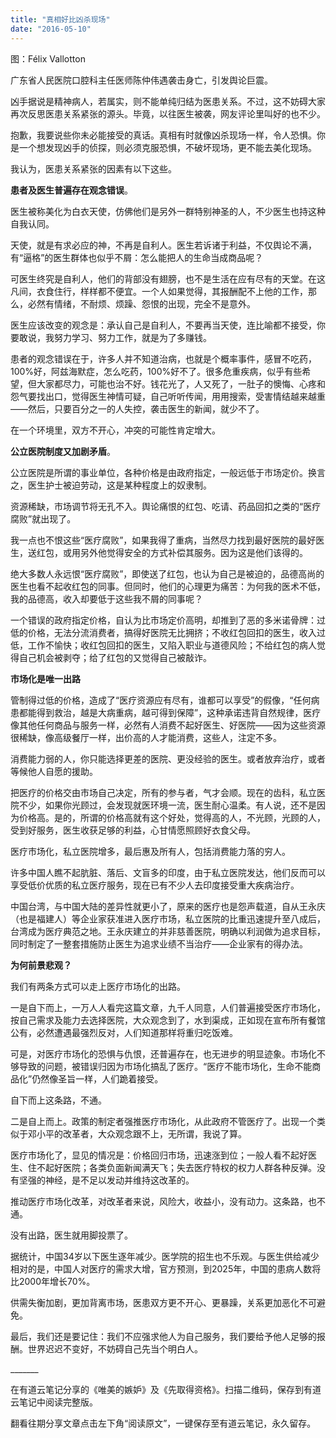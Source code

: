 ```yaml
---
title: "真相好比凶杀现场"
date: "2016-05-10"
---
```


图：Félix Vallotton

广东省人民医院口腔科主任医师陈仲伟遇袭击身亡，引发舆论巨震。

凶手据说是精神病人，若属实，则不能单纯归结为医患关系。不过，这不妨碍大家再次反思医患关系紧张的源头。毕竟，以往医生被袭，网友评论里叫好的也不少。

抱歉，我要说些你未必能接受的真话。真相有时就像凶杀现场一样，令人恐惧。你是一个想发现凶手的侦探，则必须克服恐惧，不破坏现场，更不能去美化现场。

我认为，医患关系紧张的因素有以下这些。

**患者及医生普遍存在观念错误**。

医生被称美化为白衣天使，仿佛他们是另外一群特别神圣的人，不少医生也持这种自我认同。

天使，就是有求必应的神，不再是自利人。医生若诉诸于利益，不仅舆论不满，有“逼格”的医生群体也似乎不屑：怎么能把人的生命当成商品呢？

可医生终究是自利人，他们的背部没有翅膀，也不是生活在应有尽有的天堂。在这凡间，衣食住行，样样都不便宜。一个人如果觉得，其报酬配不上他的工作，那么，必然有情绪，不耐烦、烦躁、怨恨的出现，完全不是意外。

医生应该改变的观念是：承认自己是自利人，不要再当天使，连比喻都不接受，你要敢说，我努力学习、努力工作，就是为了多赚钱。

患者的观念错误在于，许多人并不知道治病，也就是个概率事件，感冒不吃药，100%好，阿兹海默症，怎么吃药，100%好不了。很多危重疾病，似乎有些希望，但大家都尽力，可能也治不好。钱花光了，人又死了，一肚子的懊悔、心疼和怨气要找出口，觉得医生神情可疑，自己听听传闻，用用搜索，受害情结越来越重——然后，只要百分之一的人失控，袭击医生的新闻，就少不了。

在一个环境里，双方不开心，冲突的可能性肯定增大。

**公立医院制度又加剧矛盾**。

公立医院是所谓的事业单位，各种价格是由政府指定，一般远低于市场定价。换言之，医生护士被迫劳动，这是某种程度上的奴隶制。 

资源稀缺，市场调节将无孔不入。舆论痛恨的红包、吃请、药品回扣之类的“医疗腐败”就出现了。

我一点也不恨这些“医疗腐败”，如果我得了重病，当然尽力找到最好医院的最好医生，送红包，或用另外他觉得安全的方式补偿其服务。因为这是他们该得的。

绝大多数人永远恨“医疗腐败”，即使送了红包，也认为自己是被迫的，品德高尚的医生也看不起收红包的同事。但同时，他们的心理更为痛苦：为何我的医术不低，我的品德高，收入却要低于这些我不屑的同事呢？

一个错误的政府指定价格，自认为比市场定价高明，却推到了恶的多米诺骨牌：过低的价格，无法分流消费者，搞得好医院无比拥挤；不收红包回扣的医生，收入过低，工作不愉快；收红包回扣的医生，又陷入职业与道德风险；不给红包的病人觉得自己机会被剥夺；给了红包的又觉得自己被敲诈。

**市场化是唯一出路**

管制得过低的价格，造成了“医疗资源应有尽有，谁都可以享受”的假像，“任何病患都能得到救治，越是大病重病，越可得到保障”，这种承诺违背自然规律，医疗像其他任何商品与服务一样，必然有人消费不起好医生、好医院——因为这些资源很稀缺，像高级餐厅一样，出价高的人才能消费，这些人，注定不多。

消费能力弱的人，你只能选择更差的医院、更没经验的医生。或者放弃治疗，或者等候他人自愿的援助。

把医疗的价格交由市场自己决定，所有的参与者，气才会顺。现在的齿科，私立医院不少，如果你光顾过，会发现就医环境一流，医生耐心温柔。有人说，还不是因为价格高。是的，所谓的价格高就有这个好处，觉得高的人，不光顾，光顾的人，受到好服务，医生收获足够的利益，心甘情愿照顾好衣食父母。

医疗市场化，私立医院增多，最后惠及所有人，包括消费能力落的穷人。

许多中国人瞧不起肮脏、落后、文盲多的印度，由于私立医院发达，他们反而可以享受低价优质的私立医疗服务，现在已有不少人去印度接受重大疾病治疗。

中国台湾，与中国大陆的差异性就更小了，原来的医疗也是怨声载道，自从王永庆（也是福建人）等企业家获准进入医疗市场，私立医院的比重迅速提升至八成后，台湾成为医疗典范之地。王永庆建立的并非慈善医院，明确以利润做为追求目标，同时制定了一整套措施防止医生为追求业绩不当治疗——企业家有的得办法。

**为何前景悲观？**

我们有两条方式可以走上医疗市场化的出路。

一是自下而上，一万人人看完这篇文章，九千人同意，人们普遍接受医疗市场化，按自己需求及能力去选择医院，大众观念到了，水到渠成，正如现在宣布所有餐馆公有，必然遭遇最强烈反对，人们知道那样将重归吃饭难。

可是，对医疗市场化的恐惧与仇恨，还普遍存在，也无进步的明显迹象。市场化不够导致的问题，被错误归因为市场化搞乱了医疗。“医疗不能市场化，生命不能商品化”仍然像圣旨一样，人们跪着接受。  

自下而上这条路，不通。

二是自上而上。政策的制定者强推医疗市场化，从此政府不管医疗了。出现一个类似于邓小平的改革者，大众观念跟不上，无所谓，我说了算。

医疗市场化了，显见的情况是：价格回归市场，迅速涨到位；一般人看不起好医生、住不起好医院；各类负面新闻满天飞；失去医疗特权的权力人群各种反弹。没有坚强的神经，是不足以发动并维持这改革的。  

推动医疗市场化改革，对改革者来说，风险大，收益小，没有动力。这条路，也不通。

没有出路，医生就用脚投票了。  

据统计，中国34岁以下医生逐年减少。医学院的招生也不乐观。与医生供给减少相对的是，中国人对医疗的需求大增，官方预测，到2025年，中国的患病人数将比2000年增长70%。

供需失衡加剧，更加背离市场，医患双方更不开心、更暴躁，关系更加恶化不可避免。

最后，我们还是要记住：我们不应强求他人为自己服务，我们要给予他人足够的报酬。世界迟迟不变好，不妨碍自己先当个明白人。

\_\_\_\_\_\_\_

在有道云笔记分享的《唯美的嫉妒》及《先取得资格》。扫描二维码，保存到有道云笔记中阅读完整版。

翻看往期分享文章点击左下角“阅读原文”，一键保存至有道云笔记，永久留存。
